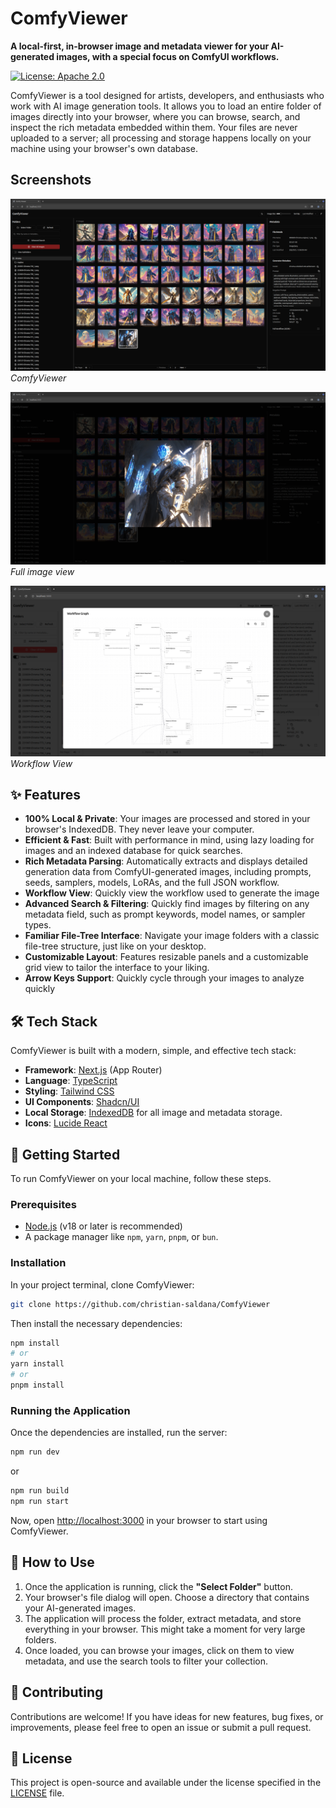 # ComfyViewer

**A local-first, in-browser image and metadata viewer for your AI-generated images, with a special focus on ComfyUI workflows.**

[![License: Apache 2.0](https://img.shields.io/badge/License-Apache%202.0-blue.svg)](https://opensource.org/licenses/Apache-2.0)

ComfyViewer is a tool designed for artists, developers, and enthusiasts who work with AI image generation tools. It allows you to load an entire folder of images directly into your browser, where you can browse, search, and inspect the rich metadata embedded within them. Your files are never uploaded to a server; all processing and storage happens locally on your machine using your browser's own database.

## Screenshots
![](./assets/comfy_viewer.png)
*ComfyViewer*

![](./assets/full_size.png)
*Full image view*

![](./assets/workflow.png)
*Workflow View*

## ✨ Features

-   **100% Local & Private**: Your images are processed and stored in your browser's IndexedDB. They never leave your computer.
-   **Efficient & Fast**: Built with performance in mind, using lazy loading for images and an indexed database for quick searches.
-   **Rich Metadata Parsing**: Automatically extracts and displays detailed generation data from ComfyUI-generated images, including prompts, seeds, samplers, models, LoRAs, and the full JSON workflow.
-   **Workflow View**: Quickly view the workflow used to generate the image
-   **Advanced Search & Filtering**: Quickly find images by filtering on any metadata field, such as prompt keywords, model names, or sampler types.
-   **Familiar File-Tree Interface**: Navigate your image folders with a classic file-tree structure, just like on your desktop.
-   **Customizable Layout**: Features resizable panels and a customizable grid view to tailor the interface to your liking.
-   **Arrow Keys Support**: Quickly cycle through your images to analyze quickly

## 🛠️ Tech Stack

ComfyViewer is built with a modern, simple, and effective tech stack:

-   **Framework**: [Next.js](https://nextjs.org/) (App Router)
-   **Language**: [TypeScript](https://www.typescriptlang.org/)
-   **Styling**: [Tailwind CSS](https://tailwindcss.com/)
-   **UI Components**: [Shadcn/UI](https://ui.shadcn.com/)
-   **Local Storage**: [IndexedDB](https://developer.mozilla.org/en-US/docs/Web/API/IndexedDB_API) for all image and metadata storage.
-   **Icons**: [Lucide React](https://lucide.dev/)

## 🚀 Getting Started

To run ComfyViewer on your local machine, follow these steps.

### Prerequisites

-   [Node.js](https://nodejs.org/en/) (v18 or later is recommended)
-   A package manager like `npm`, `yarn`, `pnpm`, or `bun`.

### Installation

In your project terminal, clone ComfyViewer:
```bash
git clone https://github.com/christian-saldana/ComfyViewer
```

Then install the necessary dependencies:
```bash
npm install
# or
yarn install
# or
pnpm install
```

### Running the Application

Once the dependencies are installed, run the server:
```bash
npm run dev
```
or 
```bash
npm run build
npm run start
```


Now, open [http://localhost:3000](http://localhost:3000) in your browser to start using ComfyViewer.

## 📖 How to Use

1.  Once the application is running, click the **"Select Folder"** button.
2.  Your browser's file dialog will open. Choose a directory that contains your AI-generated images.
3.  The application will process the folder, extract metadata, and store everything in your browser. This might take a moment for very large folders.
4.  Once loaded, you can browse your images, click on them to view metadata, and use the search tools to filter your collection.

## 🤝 Contributing

Contributions are welcome! If you have ideas for new features, bug fixes, or improvements, please feel free to open an issue or submit a pull request.

## 📄 License

This project is open-source and available under the license specified in the [LICENSE](LICENSE) file.
